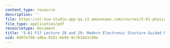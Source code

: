 ```yaml
---
content_type: resource
description: ''
file: https://ol-ocw-studio-app-qa.s3.amazonaws.com/courses/5-61-physical-chemistry-fall-2017/0d07e780a9ba9181bb949c7618d3c99e_MIT5_61F17_lec28_29_notes.pdf
file_type: application/pdf
resourcetype: Document
title: '5.61 F17 Lecture 28 and 29: Modern Electronic Stucture Guided Notes'
uid: 0d07e780-a9ba-9181-bb94-9c7618d3c99e
---
```

